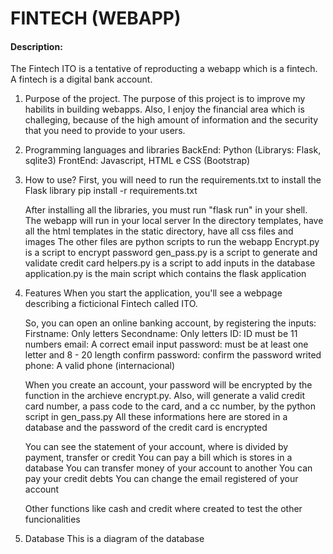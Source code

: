 # FINTECH (WEBAPP)
#### Description:
The Fintech ITO is a tentative of reproducting a webapp which is a fintech. A fintech is a digital bank account.

1. Purpose of the project.
    The purpose of this project is to improve my habilits in building webapps. Also, I enjoy the financial area which is challeging, because of the
high amount of information and the security that you need to provide to your users.

2. Programming languages and libraries
    BackEnd: Python (Librarys: Flask, sqlite3)
    FrontEnd: Javascript, HTML e CSS (Bootstrap)

3. How to use?
    First, you will need to run the requirements.txt to install the Flask library
    pip install -r requirements.txt

    After installing all the libraries, you must run "flask run" in your shell. The webapp will run in your local server
    In the directory templates, have all the html templates
    in the static directory, have all css files and images
    The other files are python scripts to run the webapp
        Encrypt.py is a script to encrypt password
        gen_pass.py is a script to generate and validate credit card
        helpers.py is a script to add inputs in the database
        application.py is the main script which contains the flask application

4. Features
    When you start the application, you'll see a webpage describing a ficticional Fintech called ITO.

    So, you can open an online banking account, by registering the inputs:
        Firstname: Only letters
        Secondname: Only letters
        ID: ID must be 11 numbers
        email: A correct email input
        password: must be at least one letter and 8 - 20 length
        confirm password: confirm the password writed
        phone: A valid phone (internacional)

     When you create an account, your password will be encrypted by the function in the archieve encrypt.py.
    Also, will generate a valid credit card number, a pass code to the card, and a cc number, by the python script in gen_pass.py
    All these informations here are stored in a database and the password of the credit card is encrypted

    You can see the statement of your account, where is divided by payment, transfer or credit
    You can pay a bill which is stores in a database
    You can transfer money of your account to another
    You can pay your credit debts
    You can change the email registered of your account

    Other functions like cash and credit where created to test the other funcionalities

5. Database
    This is a diagram of the database
